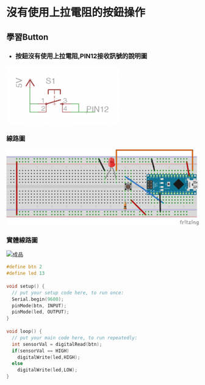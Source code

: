 # 沒有使用上拉電阻的按鈕操作
## 學習Button
- ### 按鈕沒有使用上拉電阻,PIN12接收訊號的說明圖

![](button01.png)

### 線路圖
![Button線路圖](button_bb.png)

### 實體線路圖
![成品](IMG_0518.png)

```C++
#define btn 2
#define led 13

void setup() {
  // put your setup code here, to run once:
  Serial.begin(9600);
  pinMode(btn, INPUT);
  pinMode(led, OUTPUT);
}

void loop() {
  // put your main code here, to run repeatedly:
  int sensorVal = digitalRead(btn);
  if(sensorVal == HIGH)
    digitalWrite(led,HIGH);
  else
    digitalWrite(led,LOW);
}
```

